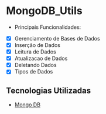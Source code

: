 # MongoDB_Utils

* Principais Funcionalidades:

- [x] Gerenciamento de Bases de Dados
- [x] Inserção de Dados
- [x] Leitura de Dados
- [x] Atualizacao de Dados
- [x] Deletando Dados
- [x] Tipos de Dados

## Tecnologias Utilizadas

- [Mongo DB](https://www.mongodb.com/pt-br)
